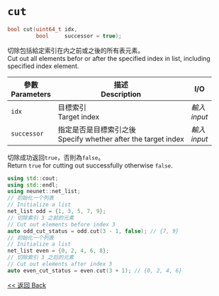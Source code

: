 # `cut`

```c++
bool cut(uint64_t idx, 
         bool     successor = true);
```

切除包括給定索引在内之前或之後的所有表元素。\
Cut out all elements befor or after the specified index in list, including specified index element.

參數<br>Parameters|描述<br>Description|I/O
-|-|-
`idx`|目標索引<br>Target index|*輸入<br>input*
`successor`|指定是否是目標索引之後<br>Specify whether after the target index|*輸入<br>input*

切除成功返回`true`，否則為`false`。\
Return `true` for cutting out successfully otherwise `false`.

```c++
using std::cout;
using std::endl;
using neunet::net_list;
// 初始化一个列表
// Initialize a list
net_list odd = {1, 3, 5, 7, 9};
// 切除索引 3 之前的元素
// Cut out elements before index 3
auto odd_cut_status = odd.cut(3 - 1, false); // {7, 9}
// 初始化一个列表
// Initialize a list
net_list even = {0, 2, 4, 6, 8};
// 切除索引 3 之后的元素
// Cut out elements after index 3
auto even_cut_status = even.cut(3 + 1); // {0, 2, 4, 6}
```

[<< 返回 Back](cover.md)
